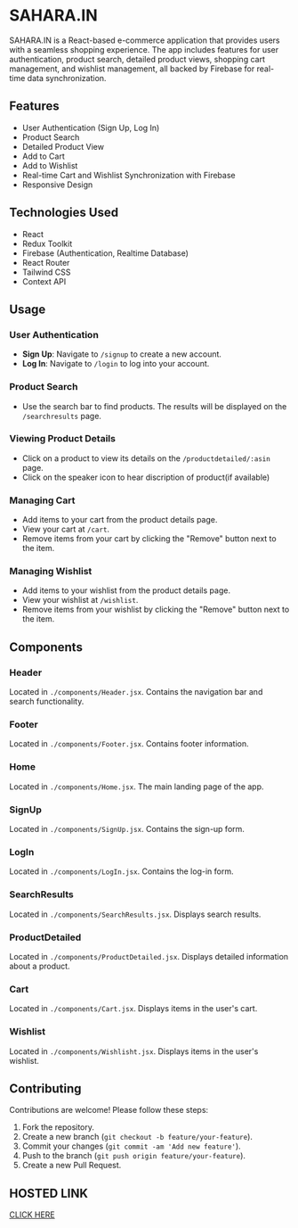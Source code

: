 <!-- @format -->

# SAHARA.IN


SAHARA.IN is a React-based e-commerce application that provides users with a seamless shopping experience. The app includes features for user authentication, product search, detailed product views, shopping cart management, and wishlist management, all backed by Firebase for real-time data synchronization.


## Features

- User Authentication (Sign Up, Log In)
- Product Search
- Detailed Product View
- Add to Cart
- Add to Wishlist
- Real-time Cart and Wishlist Synchronization with Firebase
- Responsive Design

## Technologies Used

- React
- Redux Toolkit
- Firebase (Authentication, Realtime Database)
- React Router
- Tailwind CSS
- Context API


## Usage

### User Authentication

- **Sign Up**: Navigate to `/signup` to create a new account.
- **Log In**: Navigate to `/login` to log into your account.

### Product Search

- Use the search bar to find products. The results will be displayed on the `/searchresults` page.

### Viewing Product Details

- Click on a product to view its details on the `/productdetailed/:asin` page.
- Click on the speaker icon to hear discription of product(if available)

### Managing Cart

- Add items to your cart from the product details page.
- View your cart at `/cart`.
- Remove items from your cart by clicking the "Remove" button next to the item.


### Managing Wishlist

- Add items to your wishlist from the product details page.
- View your wishlist at `/wishlist`.
- Remove items from your wishlist by clicking the "Remove" button next to the item.

## Components

### Header

Located in `./components/Header.jsx`. Contains the navigation bar and search functionality.

### Footer

Located in `./components/Footer.jsx`. Contains footer information.

### Home

Located in `./components/Home.jsx`. The main landing page of the app.

### SignUp

Located in `./components/SignUp.jsx`. Contains the sign-up form.

### LogIn

Located in `./components/LogIn.jsx`. Contains the log-in form.

### SearchResults

Located in `./components/SearchResults.jsx`. Displays search results.

### ProductDetailed

Located in `./components/ProductDetailed.jsx`. Displays detailed information about a product.

### Cart

Located in `./components/Cart.jsx`. Displays items in the user's cart.

### Wishlist

Located in `./components/Wishlisht.jsx`. Displays items in the user's wishlist.

## Contributing

Contributions are welcome! Please follow these steps:

1. Fork the repository.
2. Create a new branch (`git checkout -b feature/your-feature`).
3. Commit your changes (`git commit -am 'Add new feature'`).
4. Push to the branch (`git push origin feature/your-feature`).
5. Create a new Pull Request.

## HOSTED LINK

[CLICK HERE](https://sahara-in.vercel.app/)
